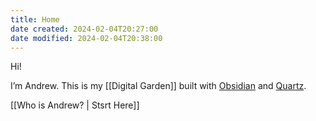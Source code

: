 ```yaml
---
title: Home
date created: 2024-02-04T20:27:00
date modified: 2024-02-04T20:38:00
---
```

Hi!

I’m Andrew. This is my [[Digital Garden]] built with [Obsidian](https://obsidian.md/) and [Quartz](https://quartz.jzhao.xyz/).

[[Who is Andrew? | Stsrt Here]]